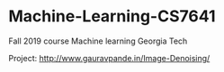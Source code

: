# Machine-Learning-CS7641
Fall 2019 course Machine learning Georgia Tech

Project: http://www.gauravpande.in/Image-Denoising/
